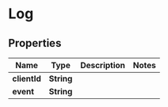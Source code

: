 
# Log

## Properties
Name | Type | Description | Notes
------------ | ------------- | ------------- | -------------
**clientId** | **String** |  | 
**event** | **String** |  | 



